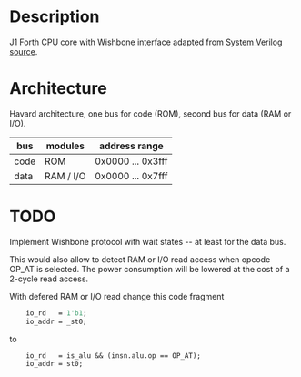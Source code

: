 # Description
J1 Forth CPU core with Wishbone interface adapted from [System Verilog source](https://github.com/pbing/J1).

# Architecture
Havard architecture, one bus for code (ROM), second bus for data (RAM or I/O).

bus  | modules   | address range
-----|-----------|------------------
code | ROM       | 0x0000 ... 0x3fff
data | RAM / I/O | 0x0000 ... 0x7fff

# TODO
Implement Wishbone protocol with wait states -- at least for the data bus.

This would also allow to detect RAM or I/O read access when opcode
OP_AT is selected. The power consumption will be lowered at the cost
of a 2-cycle read access.

With defered RAM or I/O read change this code fragment
```systemverilog
	io_rd   = 1'b1;
	io_addr = _st0;
```
to
```systemverilog
	io_rd   = is_alu && (insn.alu.op == OP_AT);
	io_addr = st0;
 ```

